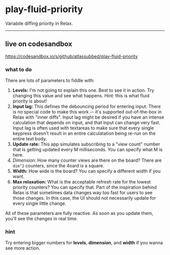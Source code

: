 # play-fluid-priority

Variabile diffing priority in Relax.

---

## live on codesandbox

https://codesandbox.io/s/github/atlassubbed/play-fluid-priority

### what to do

There are lots of parameters to fiddle with:

  1. **Levels:** I'm not going to explain this one. Best to see it in action. Try changing this value and see what happens. Hint: this is what fluid priority is about!
  2. **Input lag:** This defines the debouncing period for entering input. There is no special code to make this work -- it's supported out-of-the-box in Relax with "inner diffs". Input lag might be desired if you have an intense calculation that depends on input, and that input can change very fast. Input lag is often used with textareas to make sure that every single keypress doesn't result in an entire calculatation being re-run on the entire text body.
  3. **Update rate:** This app simulates subscribing to a "view count" number that is getting updated every M milliseconds. You can specify what M is here.
  4. **Dimension*:* How many counter views are there on the board? There are `dim^2` counters, since the 4oard is a square.
  5. **Width:** How wide is the board? You can specify a different width if you want.
  6. **Max relaxation:** What is the acceptable refresh rate for the lowest priority counters? You can specify that. Part of the inspiration behind Relax is that sometimes data changes way too fast for users to see those changes. In this case, the UI should not necessarily update for every single little change.


All of these parameters are fully reactive. As soon as you update them, you'll see the changes in real time.

### hint

Try entering bigger numbers for **levels**, **dimension**, and **width** if you wanna see more action.
